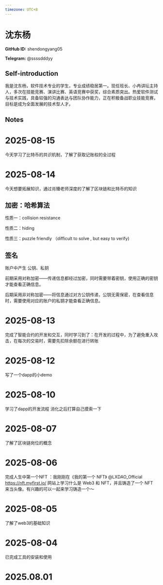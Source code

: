 ```yaml
---
timezone: UTC+8
---
```


# 沈东杨

**GitHub ID:** shendongyang05

**Telegram:** @ssssdddyy

## Self-introduction

我是沈东杨，软件技术专业的学生，专业成绩稳居第一。现任班长、小冉讲坛主持人，多次在技能竞赛、演讲比赛、英语竞赛中获奖，综合素质突出。热爱软件测试与技术实践，具备较强的沟通表达与团队协作能力，正在积极备战职业技能竞赛，目标是成为全面发展的技术型人才。

## Notes

<!-- Content_START -->
# 2025-08-15

今天学习了比特币的共识机制，了解了获取记账权的全过程

# 2025-08-14

今天想要拓展知识，通过肖臻老师深度的了解了区块链和比特币的知识
## 加密：哈希算法

性质一：collision resistance  

性质二：hiding 

性质三：puzzle friendly （difficult to solve , but easy to verify)

## 签名

账户中产生 公钥、私钥 

前期采用对称加密——传递信息都经过加密，同时需要带着密钥，使用正确的密钥才能查看正确信息。

后期采用非对称加密——将信息通过对方公钥传递，公钥无需保密，在查看信息时，需要使用对应的账户的私钥才能查看正确信息。

# 2025-08-13

完成了智能合约的开发和交互，同时学习到了：在开发的过程中，为了避免重入攻击，在每次的交易时，需要先扣除余额在进行转账

# 2025-08-12

写了一个dapp的小demo

# 2025-08-10

学习了dapp的开发流程 消化之后打算自己摸索一下

# 2025-08-07

了解了区块链岗位的概念

# 2025-08-06

完成人生中第一个NFT  ：我刚刚在《我的第一个 NFT》 @LXDAO_Official https://nft.myfirst.io/ 网站上学习什么是 Web3 和 NFT，并且铸造了一个 NFT 来当头像。有兴趣的可以一起来学习铸造一个～

# 2025-08-05

了解了web3的基础知识

# 2025-08-04

已完成工具的安装和使用


# 2025.08.01


<!-- Content_END -->
